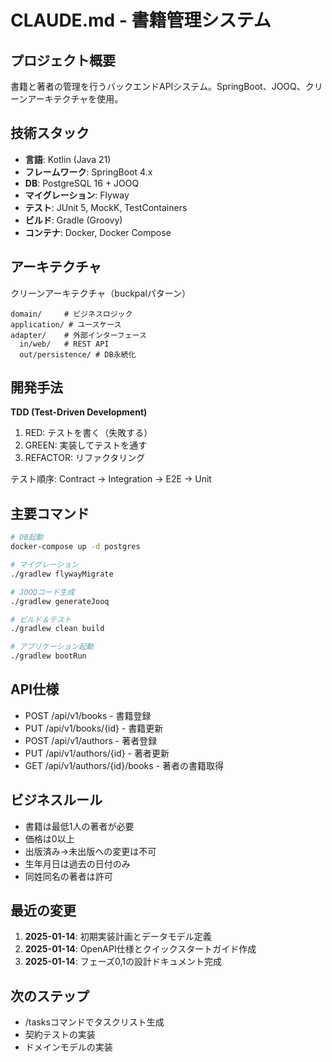 # CLAUDE.md - 書籍管理システム

## プロジェクト概要
書籍と著者の管理を行うバックエンドAPIシステム。SpringBoot、JOOQ、クリーンアーキテクチャを使用。

## 技術スタック
- **言語**: Kotlin (Java 21)
- **フレームワーク**: SpringBoot 4.x
- **DB**: PostgreSQL 16 + JOOQ
- **マイグレーション**: Flyway
- **テスト**: JUnit 5, MockK, TestContainers
- **ビルド**: Gradle (Groovy)
- **コンテナ**: Docker, Docker Compose

## アーキテクチャ
クリーンアーキテクチャ（buckpalパターン）
```
domain/     # ビジネスロジック
application/ # ユースケース
adapter/    # 外部インターフェース
  in/web/   # REST API
  out/persistence/ # DB永続化
```

## 開発手法
**TDD (Test-Driven Development)**
1. RED: テストを書く（失敗する）
2. GREEN: 実装してテストを通す
3. REFACTOR: リファクタリング

テスト順序: Contract → Integration → E2E → Unit

## 主要コマンド
```bash
# DB起動
docker-compose up -d postgres

# マイグレーション
./gradlew flywayMigrate

# JOOQコード生成
./gradlew generateJooq

# ビルド＆テスト
./gradlew clean build

# アプリケーション起動
./gradlew bootRun
```

## API仕様
- POST /api/v1/books - 書籍登録
- PUT /api/v1/books/{id} - 書籍更新
- POST /api/v1/authors - 著者登録
- PUT /api/v1/authors/{id} - 著者更新
- GET /api/v1/authors/{id}/books - 著者の書籍取得

## ビジネスルール
- 書籍は最低1人の著者が必要
- 価格は0以上
- 出版済み→未出版への変更は不可
- 生年月日は過去の日付のみ
- 同姓同名の著者は許可

## 最近の変更
1. **2025-01-14**: 初期実装計画とデータモデル定義
2. **2025-01-14**: OpenAPI仕様とクイックスタートガイド作成
3. **2025-01-14**: フェーズ0,1の設計ドキュメント完成

## 次のステップ
- /tasksコマンドでタスクリスト生成
- 契約テストの実装
- ドメインモデルの実装